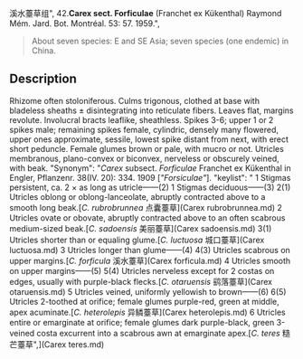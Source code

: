 溪水薹草组",
42.**Carex sect. Forficulae** (Franchet ex Kükenthal) Raymond Mém. Jard. Bot. Montréal. 53: 57. 1959.",

> About seven species: E and SE Asia; seven species (one endemic) in China.

## Description
Rhizome often stoloniferous. Culms trigonous, clothed at base with bladeless sheaths ± disintegrating into reticulate fibers. Leaves flat, margins revolute. Involucral bracts leaflike, sheathless. Spikes 3-6; upper 1 or 2 spikes male; remaining spikes female, cylindric, densely many flowered, upper ones approximate, sessile, lowest spike distant from next, with erect short peduncle. Female glumes brown or pale, with mucro or not. Utricles membranous, plano-convex or biconvex, nerveless or obscurely veined, with beak.
  "Synonym": "*Carex* subsect. *Forficulae* Franchet ex Kükenthal in Engler, Pflanzenr. 38(IV. 20): 334. 1909 [*\"Forsiculae\"*].
  "keylist": "
1 Stigmas persistent, ca. 2 × as long as utricle——(2)
1 Stigmas deciduous——(3)
2(1) Utricles oblong or oblong-lanceolate, abruptly contracted above to a smooth long beak.[*C. rubrobrunnea* 点囊薹草](Carex rubrobrunnea.md)
2 Utricles ovate or obovate, abruptly contracted above to an often scabrous medium-sized beak.[*C. sadoensis* 美丽薹草](Carex sadoensis.md)
3(1) Utricles shorter than or equaling glume.[*C. luctuosa* 城口薹草](Carex luctuosa.md)
3 Utricles longer than glume——(4)
4(3) Utricles scabrous on upper margins.[*C. forficula* 溪水薹草](Carex forficula.md)
4 Utricles smooth on upper margins——(5)
5(4) Utricles nerveless except for 2 costas on edges, usually with purple-black flecks.[*C. otaruensis* 鹞落薹草](Carex otaruensis.md)
5 Utricles veined, uniformly yellowish to brown——(6)
6(5) Utricles 2-toothed at orifice; female glumes purple-red, green at middle, apex acuminate.[*C. heterolepis* 异鳞薹草](Carex heterolepis.md)
6 Utricles entire or emarginate at orifice; female glumes dark purple-black, green 3-veined costa excurrent into a scabrous awn at emarginate apex.[*C. teres* 糙芒薹草",](Carex teres.md)
